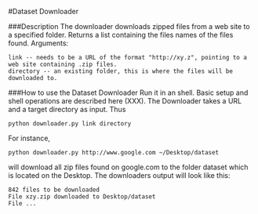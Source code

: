 #Dataset Downloader

###Description
The downloader downloads zipped files from a web site to a specified folder.
Returns a list containing the files names of the files found. 
Arguments:

    link -- needs to be a URL of the format "http://xy.z", pointing to a web site containing .zip files. 
    directory -- an existing folder, this is where the files will be downloaded to.

###How to use the Dataset Downloader
Run it in an shell. Basic setup and shell operations are described here (XXX).
The Downloader takes a URL and a target directory as input. Thus

    python downloader.py link directory

For instance, 

    python downloader.py http://www.google.com ~/Desktop/dataset

will download all zip files found on google.com to the folder dataset which is located on the Desktop. 
The downloaders output will look like this:

    842 files to be downloaded
    File xzy.zip downloaded to Desktop/dataset
    File ...
